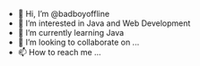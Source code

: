 - 👋 Hi, I’m @badboyoffline
- 👀 I’m interested in Java and Web Development
- 🌱 I’m currently learning Java
- 💞️ I’m looking to collaborate on ...
- 📫 How to reach me ...

<!---
badboyoffline/badboyoffline is a ✨ special ✨ repository because its `README.md` (this file) appears on your GitHub profile.
You can click the Preview link to take a look at your changes.
--->
